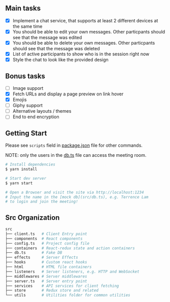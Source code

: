 ## Main tasks

- [X] Implement a chat service, that supports at least 2 different devices at
  the same time
- [X] You should be able to edit your own messages. Other particpants should see
  that the message was edited
- [X] You should be able to delete your own messages. Other particpants should
  see that the message was deleted
- [X] List of active participants to show who is in the session right now
- [X] Style the chat to look like the provided design

## Bonus tasks

- [ ] Image support
- [X] Fetch URLs and display a page preview on link hover
- [X] Emojis
- [ ] Giphy support
- [ ] Alternative layouts / themes
- [ ] End to end encryption

## Getting Start

Please see `scripts` field in [package.json](package.json) file for other
commands.

NOTE: only the users in the [db.ts](src/db.ts) file can access the meeting room.

```sh
# Install dependencies
$ yarn install

# Start dev server
$ yarn start

# Open a Browser and visit the site via http://localhost:1234
# Input the name in the [mock db](src/db.ts), e.g. Terrence Lam
# to login and join the meeting!
```

## Src Organization

```sh
src
├── client.ts   # Client Entry point
├── components  # React components
├── config.ts   # Project config file
├── containers  # React-redux state and action containers
├── db.ts       # Fake DB
├── effects     # Server Effects
├── hooks       # Custom react hooks
├── html        # HTML file containers
├── listeners   # Server listeners, e.g. HTTP and WebSocket
├── middlewares # Server middlewares
├── server.ts   # Server entry point
├── services    # API services for client fetching
├── store       # Redux store and related
└── utils       # Utilities folder for common utilities
```
